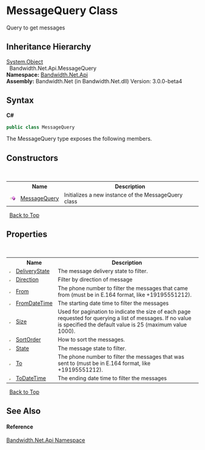 ﻿# MessageQuery Class
 

Query to get messages


## Inheritance Hierarchy
<a href="http://msdn2.microsoft.com/en-us/library/e5kfa45b" target="_blank">System.Object</a><br />&nbsp;&nbsp;Bandwidth.Net.Api.MessageQuery<br />
**Namespace:**&nbsp;<a href ="N_Bandwidth_Net_Api.md">Bandwidth.Net.Api</a><br />**Assembly:**&nbsp;Bandwidth.Net (in Bandwidth.Net.dll) Version: 3.0.0-beta4

## Syntax

**C#**<br />
``` C#
public class MessageQuery
```

The MessageQuery type exposes the following members.


## Constructors
&nbsp;<table><tr><th></th><th>Name</th><th>Description</th></tr><tr><td>![Public method](media/pubmethod.gif "Public method")</td><td><a href ="M_Bandwidth_Net_Api_MessageQuery__ctor.md">MessageQuery</a></td><td>
Initializes a new instance of the MessageQuery class</td></tr></table>&nbsp;
<a href="#messagequery-class">Back to Top</a>

## Properties
&nbsp;<table><tr><th></th><th>Name</th><th>Description</th></tr><tr><td>![Public property](media/pubproperty.gif "Public property")</td><td><a href ="P_Bandwidth_Net_Api_MessageQuery_DeliveryState.md">DeliveryState</a></td><td>
The message delivery state to filter.</td></tr><tr><td>![Public property](media/pubproperty.gif "Public property")</td><td><a href ="P_Bandwidth_Net_Api_MessageQuery_Direction.md">Direction</a></td><td>
Filter by direction of message</td></tr><tr><td>![Public property](media/pubproperty.gif "Public property")</td><td><a href ="P_Bandwidth_Net_Api_MessageQuery_From.md">From</a></td><td>
The phone number to filter the messages that came from (must be in E.164 format, like +19195551212).</td></tr><tr><td>![Public property](media/pubproperty.gif "Public property")</td><td><a href ="P_Bandwidth_Net_Api_MessageQuery_FromDateTime.md">FromDateTime</a></td><td>
The starting date time to filter the messages</td></tr><tr><td>![Public property](media/pubproperty.gif "Public property")</td><td><a href ="P_Bandwidth_Net_Api_MessageQuery_Size.md">Size</a></td><td>
Used for pagination to indicate the size of each page requested for querying a list of messages. If no value is specified the default value is 25 (maximum value 1000).</td></tr><tr><td>![Public property](media/pubproperty.gif "Public property")</td><td><a href ="P_Bandwidth_Net_Api_MessageQuery_SortOrder.md">SortOrder</a></td><td>
How to sort the messages.</td></tr><tr><td>![Public property](media/pubproperty.gif "Public property")</td><td><a href ="P_Bandwidth_Net_Api_MessageQuery_State.md">State</a></td><td>
The message state to filter.</td></tr><tr><td>![Public property](media/pubproperty.gif "Public property")</td><td><a href ="P_Bandwidth_Net_Api_MessageQuery_To.md">To</a></td><td>
The phone number to filter the messages that was sent to (must be in E.164 format, like +19195551212).</td></tr><tr><td>![Public property](media/pubproperty.gif "Public property")</td><td><a href ="P_Bandwidth_Net_Api_MessageQuery_ToDateTime.md">ToDateTime</a></td><td>
The ending date time to filter the messages</td></tr></table>&nbsp;
<a href="#messagequery-class">Back to Top</a>

## See Also


#### Reference
<a href ="N_Bandwidth_Net_Api.md">Bandwidth.Net.Api Namespace</a><br />